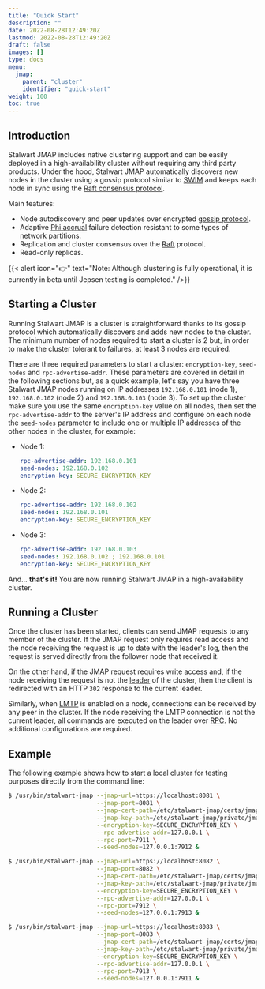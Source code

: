 ```yaml
---
title: "Quick Start"
description: ""
date: 2022-08-28T12:49:20Z
lastmod: 2022-08-28T12:49:20Z
draft: false
images: []
type: docs
menu:
  jmap:
    parent: "cluster"
    identifier: "quick-start"
weight: 100
toc: true
---
```


## Introduction

Stalwart JMAP includes native clustering support and can be easily deployed in a high-availability cluster without requiring any
third party products. Under the hood, Stalwart JMAP automatically discovers new nodes
in the cluster using a gossip protocol similar to [SWIM](https://ieeexplore.ieee.org/document/1028914)
and keeps each node in sync using the [Raft consensus protocol](https://raft.github.io/raft.pdf).

Main features:

- Node autodiscovery and peer updates over encrypted [gossip protocol](https://en.wikipedia.org/wiki/Gossip_protocol).
- Adaptive [Phi accrual](https://www.researchgate.net/publication/29682135_The_ph_accrual_failure_detector) failure detection resistant to some types of network partitions.
- Replication and cluster consensus over the [Raft](https://raft.github.io/raft.pdf) protocol.
- Read-only replicas.

{{< alert icon="👉" text="Note: Although clustering is fully operational, it is currently in beta until Jepsen testing is completed." />}}


## Starting a Cluster

Running Stalwart JMAP is a cluster is straightforward thanks to its gossip protocol which automatically discovers and adds
new nodes to the cluster. The minimum number of nodes required to start a cluster is 2 but, in order to make the cluster tolerant
to failures, at least 3 nodes are required. 

There are three required parameters to start a cluster: ``encryption-key``, ``seed-nodes`` and ``rpc-advertise-addr``. These parameters
are covered in detail in the following sections but, as a quick example, let's say you have three Stalwart JMAP nodes
running on IP addresses ``192.168.0.101`` (node 1), ``192.168.0.102`` (node 2) and ``192.168.0.103`` (node 3).
To set up the cluster make sure you use the same ``encription-key`` value on all nodes, then set the ``rpc-advertise-addr`` to the server's
IP address and configure on each node the ``seed-nodes`` parameter to include one or multiple IP addresses of the other nodes in the cluster, for example:

- Node 1:
  ```yaml
  rpc-advertise-addr: 192.168.0.101
  seed-nodes: 192.168.0.102
  encryption-key: SECURE_ENCRYPTION_KEY
  ```
- Node 2:
  ```yaml
  rpc-advertise-addr: 192.168.0.102
  seed-nodes: 192.168.0.101
  encryption-key: SECURE_ENCRYPTION_KEY
  ```
- Node 3:
  ```yaml
  rpc-advertise-addr: 192.168.0.103
  seed-nodes: 192.168.0.102 ; 192.168.0.101
  encryption-key: SECURE_ENCRYPTION_KEY
  ```

And... __that's it!__ You are now running Stalwart JMAP in a high-availability cluster.

## Running a Cluster

Once the cluster has been started, clients can send JMAP requests to any member of the cluster. 
If the JMAP request only requires read access and the node receiving the request is up to date with the
leader's log, then the request is served directly from the follower node that received it.

On the other hand, if the JMAP request requires write access and, if the node receiving the request is not 
the [leader](/jmap/cluster/raft/#leader-elections) of the cluster, then the client is redirected with an HTTP ``302`` 
response to the current leader.

Similarly, when [LMTP](/jmap/configure/lmtp/) is enabled on a node, connections can be received by any
peer in the cluster. If the node receiving the LMTP connection is not the current leader, all commands
are executed on the leader over [RPC](/jmap/cluster/rpc/). No additional configurations are required.

## Example

The following example shows how to start a local cluster for testing purposes directly from the command line:

```bash
$ /usr/bin/stalwart-jmap --jmap-url=https://localhost:8081 \
                         --jmap-port=8081 \
                         --jmap-cert-path=/etc/stalwart-jmap/certs/jmap.crt \
                         --jmap-key-path=/etc/stalwart-jmap/private/jmap.key \
                         --encryption-key=SECURE_ENCRYPTION_KEY \
                         --rpc-advertise-addr=127.0.0.1 \
                         --rpc-port=7911 \
                         --seed-nodes=127.0.0.1:7912 &

$ /usr/bin/stalwart-jmap --jmap-url=https://localhost:8082 \
                         --jmap-port=8082 \
                         --jmap-cert-path=/etc/stalwart-jmap/certs/jmap.crt \
                         --jmap-key-path=/etc/stalwart-jmap/private/jmap.key \
                         --encryption-key=SECURE_ENCRYPTION_KEY \
                         --rpc-advertise-addr=127.0.0.1 \
                         --rpc-port=7912 \
                         --seed-nodes=127.0.0.1:7913 &

$ /usr/bin/stalwart-jmap --jmap-url=https://localhost:8083 \
                         --jmap-port=8083 \
                         --jmap-cert-path=/etc/stalwart-jmap/certs/jmap.crt \
                         --jmap-key-path=/etc/stalwart-jmap/private/jmap.key \
                         --encryption-key=SECURE_ENCRYPTION_KEY \
                         --rpc-advertise-addr=127.0.0.1 \
                         --rpc-port=7913 \
                         --seed-nodes=127.0.0.1:7911 &
```

